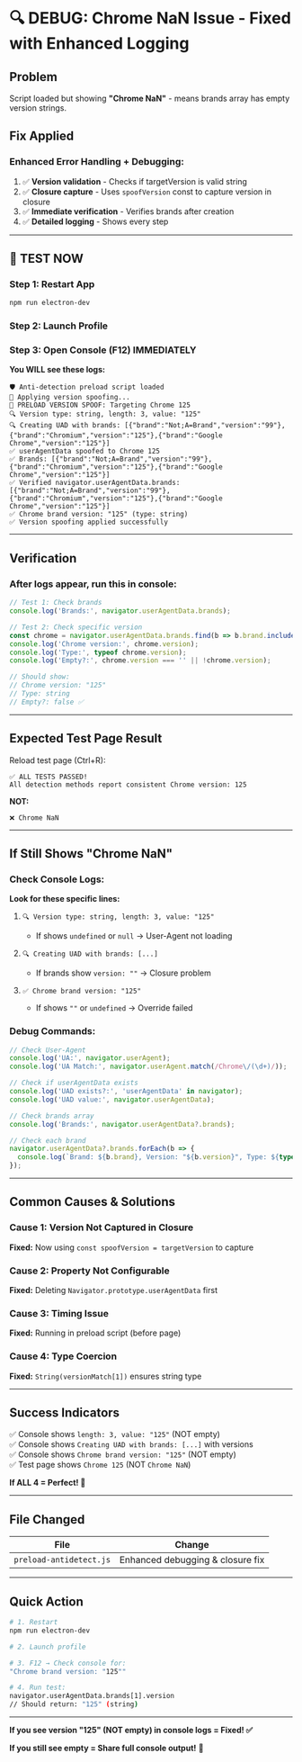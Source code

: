 # 🔍 DEBUG: Chrome NaN Issue - Fixed with Enhanced Logging

## Problem
Script loaded but showing **"Chrome NaN"** - means brands array has empty version strings.

## Fix Applied

### Enhanced Error Handling + Debugging:

1. ✅ **Version validation** - Checks if targetVersion is valid string
2. ✅ **Closure capture** - Uses `spoofVersion` const to capture version in closure
3. ✅ **Immediate verification** - Verifies brands after creation
4. ✅ **Detailed logging** - Shows every step

---

## 🚀 TEST NOW

### Step 1: Restart App
```bash
npm run electron-dev
```

### Step 2: Launch Profile

### Step 3: Open Console (F12) IMMEDIATELY

**You WILL see these logs:**

```
🛡️ Anti-detection preload script loaded
🔧 Applying version spoofing...
🔧 PRELOAD VERSION SPOOF: Targeting Chrome 125
🔍 Version type: string, length: 3, value: "125"
🔍 Creating UAD with brands: [{"brand":"Not;A=Brand","version":"99"},{"brand":"Chromium","version":"125"},{"brand":"Google Chrome","version":"125"}]
✅ userAgentData spoofed to Chrome 125
✅ Brands: [{"brand":"Not;A=Brand","version":"99"},{"brand":"Chromium","version":"125"},{"brand":"Google Chrome","version":"125"}]
✅ Verified navigator.userAgentData.brands: [{"brand":"Not;A=Brand","version":"99"},{"brand":"Chromium","version":"125"},{"brand":"Google Chrome","version":"125"}]
✅ Chrome brand version: "125" (type: string)
✅ Version spoofing applied successfully
```

---

## Verification

### After logs appear, run this in console:

```javascript
// Test 1: Check brands
console.log('Brands:', navigator.userAgentData.brands);

// Test 2: Check specific version
const chrome = navigator.userAgentData.brands.find(b => b.brand.includes('Chrome') && !b.brand.includes('Not'));
console.log('Chrome version:', chrome.version);
console.log('Type:', typeof chrome.version);
console.log('Empty?:', chrome.version === '' || !chrome.version);

// Should show:
// Chrome version: "125"
// Type: string
// Empty?: false ✅
```

---

## Expected Test Page Result

Reload test page (Ctrl+R):

```
✅ ALL TESTS PASSED!
All detection methods report consistent Chrome version: 125
```

**NOT:**
```
❌ Chrome NaN
```

---

## If Still Shows "Chrome NaN"

### Check Console Logs:

**Look for these specific lines:**

1. `🔍 Version type: string, length: 3, value: "125"`
   - If shows `undefined` or `null` → User-Agent not loading

2. `🔍 Creating UAD with brands: [...]`
   - If brands show `version: ""` → Closure problem

3. `✅ Chrome brand version: "125"`
   - If shows `""` or `undefined` → Override failed

### Debug Commands:

```javascript
// Check User-Agent
console.log('UA:', navigator.userAgent);
console.log('UA Match:', navigator.userAgent.match(/Chrome\/(\d+)/));

// Check if userAgentData exists
console.log('UAD exists?:', 'userAgentData' in navigator);
console.log('UAD value:', navigator.userAgentData);

// Check brands array
console.log('Brands:', navigator.userAgentData?.brands);

// Check each brand
navigator.userAgentData?.brands.forEach(b => {
  console.log(`Brand: ${b.brand}, Version: "${b.version}", Type: ${typeof b.version}`);
});
```

---

## Common Causes & Solutions

### Cause 1: Version Not Captured in Closure
**Fixed:** Now using `const spoofVersion = targetVersion` to capture

### Cause 2: Property Not Configurable
**Fixed:** Deleting `Navigator.prototype.userAgentData` first

### Cause 3: Timing Issue
**Fixed:** Running in preload script (before page)

### Cause 4: Type Coercion
**Fixed:** `String(versionMatch[1])` ensures string type

---

## Success Indicators

✅ Console shows `length: 3, value: "125"` (NOT empty)  
✅ Console shows `Creating UAD with brands: [...]` with versions  
✅ Console shows `Chrome brand version: "125"` (NOT empty)  
✅ Test page shows `Chrome 125` (NOT `Chrome NaN`)  

**If ALL 4 = Perfect! 🎉**

---

## File Changed

| File | Change |
|------|--------|
| `preload-antidetect.js` | Enhanced debugging & closure fix |

---

## Quick Action

```bash
# 1. Restart
npm run electron-dev

# 2. Launch profile

# 3. F12 → Check console for:
"Chrome brand version: "125""

# 4. Run test:
navigator.userAgentData.brands[1].version
// Should return: "125" (string)
```

---

**If you see version "125" (NOT empty) in console logs = Fixed! ✅**

**If you still see empty = Share full console output!** 📸
